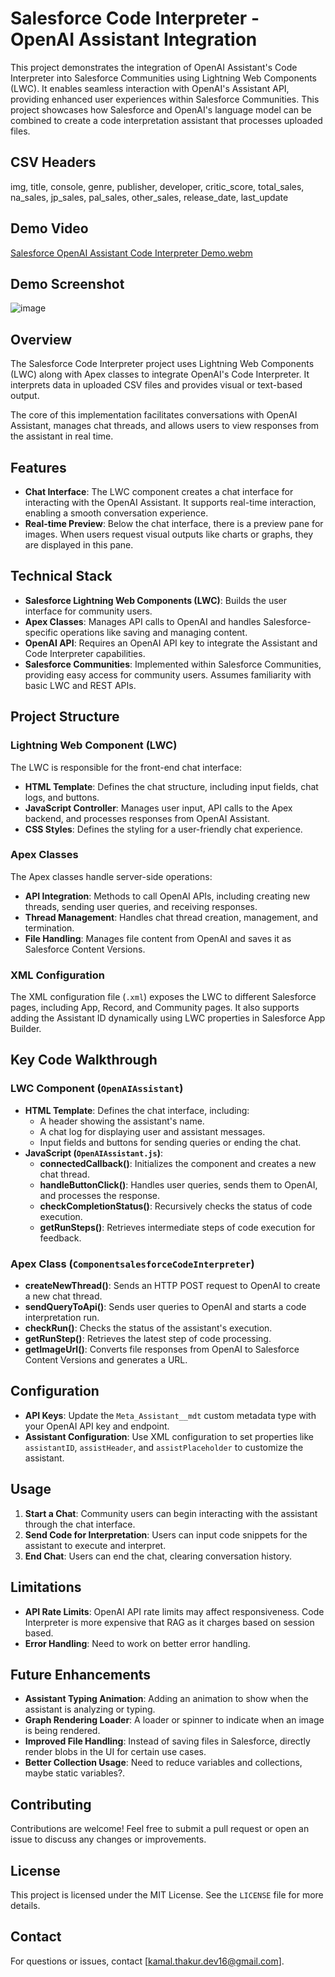 # Salesforce Code Interpreter - OpenAI Assistant Integration

This project demonstrates the integration of OpenAI Assistant's Code Interpreter into Salesforce Communities using Lightning Web Components (LWC). It enables seamless interaction with OpenAI's Assistant API, providing enhanced user experiences within Salesforce Communities. This project showcases how Salesforce and OpenAI's language model can be combined to create a code interpretation assistant that processes uploaded files.

## CSV Headers

img, title, console, genre, publisher, developer, critic_score, total_sales, na_sales, jp_sales, pal_sales, other_sales, release_date, last_update

## Demo Video

[Salesforce OpenAI Assistant Code Interpreter Demo.webm](https://github.com/user-attachments/assets/841bbc65-79ee-4492-8eb6-fd453ce937cb)

## Demo Screenshot

![image](https://github.com/user-attachments/assets/59f1dbe4-56f1-4826-bf15-5a1e83b981a8)


## Overview

The Salesforce Code Interpreter project uses Lightning Web Components (LWC) along with Apex classes to integrate OpenAI's Code Interpreter. It interprets data in uploaded CSV files and provides visual or text-based output.

The core of this implementation facilitates conversations with OpenAI Assistant, manages chat threads, and allows users to view responses from the assistant in real time.

## Features

- **Chat Interface**: The LWC component creates a chat interface for interacting with the OpenAI Assistant. It supports real-time interaction, enabling a smooth conversation experience.
- **Real-time Preview**: Below the chat interface, there is a preview pane for images. When users request visual outputs like charts or graphs, they are displayed in this pane.

## Technical Stack

- **Salesforce Lightning Web Components (LWC)**: Builds the user interface for community users.
- **Apex Classes**: Manages API calls to OpenAI and handles Salesforce-specific operations like saving and managing content.
- **OpenAI API**: Requires an OpenAI API key to integrate the Assistant and Code Interpreter capabilities.
- **Salesforce Communities**: Implemented within Salesforce Communities, providing easy access for community users. Assumes familiarity with basic LWC and REST APIs.

## Project Structure

### Lightning Web Component (LWC)

The LWC is responsible for the front-end chat interface:

- **HTML Template**: Defines the chat structure, including input fields, chat logs, and buttons.
- **JavaScript Controller**: Manages user input, API calls to the Apex backend, and processes responses from OpenAI Assistant.
- **CSS Styles**: Defines the styling for a user-friendly chat experience.

### Apex Classes

The Apex classes handle server-side operations:

- **API Integration**: Methods to call OpenAI APIs, including creating new threads, sending user queries, and receiving responses.
- **Thread Management**: Handles chat thread creation, management, and termination.
- **File Handling**: Manages file content from OpenAI and saves it as Salesforce Content Versions.

### XML Configuration

The XML configuration file (`.xml`) exposes the LWC to different Salesforce pages, including App, Record, and Community pages. It also supports adding the Assistant ID dynamically using LWC properties in Salesforce App Builder.

## Key Code Walkthrough

### LWC Component (`OpenAIAssistant`)

- **HTML Template**: Defines the chat interface, including:
  - A header showing the assistant's name.
  - A chat log for displaying user and assistant messages.
  - Input fields and buttons for sending queries or ending the chat.
- **JavaScript (`OpenAIAssistant.js`)**:
  - **connectedCallback()**: Initializes the component and creates a new chat thread.
  - **handleButtonClick()**: Handles user queries, sends them to OpenAI, and processes the response.
  - **checkCompletionStatus()**: Recursively checks the status of code execution.
  - **getRunSteps()**: Retrieves intermediate steps of code execution for feedback.

### Apex Class (`ComponentsalesforceCodeInterpreter`)

- **createNewThread()**: Sends an HTTP POST request to OpenAI to create a new chat thread.
- **sendQueryToApi()**: Sends user queries to OpenAI and starts a code interpretation run.
- **checkRun()**: Checks the status of the assistant's execution.
- **getRunStep()**: Retrieves the latest step of code processing.
- **getImageUrl()**: Converts file responses from OpenAI to Salesforce Content Versions and generates a URL.

## Configuration

- **API Keys**: Update the `Meta_Assistant__mdt` custom metadata type with your OpenAI API key and endpoint.
- **Assistant Configuration**: Use XML configuration to set properties like `assistantID`, `assistHeader`, and `assistPlaceholder` to customize the assistant.

## Usage

1. **Start a Chat**: Community users can begin interacting with the assistant through the chat interface.
2. **Send Code for Interpretation**: Users can input code snippets for the assistant to execute and interpret.
3. **End Chat**: Users can end the chat, clearing conversation history.

## Limitations

- **API Rate Limits**: OpenAI API rate limits may affect responsiveness. Code Interpreter is more expensive that RAG as it charges based on session based. 
- **Error Handling**: Need to work on better error handling.

## Future Enhancements

- **Assistant Typing Animation**: Adding an animation to show when the assistant is analyzing or typing.
- **Graph Rendering Loader**: A loader or spinner to indicate when an image is being rendered.
- **Improved File Handling**: Instead of saving files in Salesforce, directly render blobs in the UI for certain use cases.
- **Better Collection Usage**: Need to reduce variables and collections, maybe static variables?. 

## Contributing

Contributions are welcome! Feel free to submit a pull request or open an issue to discuss any changes or improvements.

## License

This project is licensed under the MIT License. See the `LICENSE` file for more details.

## Contact

For questions or issues, contact [kamal.thakur.dev16@gmail.com].
